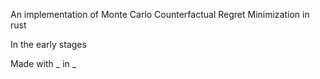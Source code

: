 An implementation of Monte Carlo Counterfactual Regret Minimization in rust

In the early stages

Made with _ in _